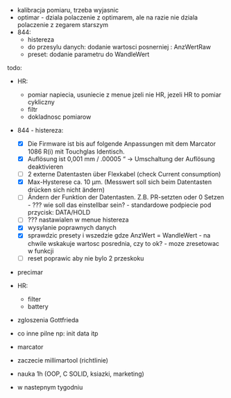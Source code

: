 - kalibracja pomiaru, trzeba wyjasnic
- optimar - dziala polaczenie z optimarem, ale na razie nie dziala polaczenie z zegarem starszym
- 844:
	- histereza
	- do przesylu danych: dodanie wartosci posnerniej : AnzWertRaw
	- preset: dodanie parametru do WandleWert

todo:
- HR:
	- pomiar napiecia, usuniecie z menue jzeli nie HR, jezeli HR to pomiar cykliczny 
	- filtr
	- dokladnosc pomiarow
- 844 - histereza:
	- [x] Die Firmware ist bis auf folgende Anpassungen mit dem Marcator 1086 R(i) mit Touchglas Identisch.
	- [x] Auflösung ist 0,001 mm / .00005 “ -> Umschaltung der Auflösung deaktivieren
	- [ ] 2 externe Datentasten über Flexkabel (check Current consumption)
	- [x] Max-Hysterese ca. 10 µm. (Messwert soll sich beim Datentasten drücken sich nicht ändern)
	- [ ] Ändern der Funktion der Datentasten. Z.B. PR-setzten oder 0 Setzen - ??? wie soll das einstellbar sein? - standardowe podpiecie pod przycisk: DATA/HOLD
	- [ ] ??? nastawialen w menue histereza
	- [x] wysylanie poprawnych danych
	- [x] sprawdzic presety i wszedzie gdze AnzWert = WandleWert - na chwile wskakuje wartosc  posrednia, czy to ok? - moze zresetowac w funkcji
	- [ ] reset poprawic aby nie bylo 2 przeskoku
- precimar
- HR:
	- filter
	- battery


- zgloszenia Gottfrieda
- co inne pilne np: init data itp
- marcator
- zaczecie millimartool (richtlinie)
- nauka 1h (OOP, C SOLID, ksiazki, marketing)
- w nastepnym tygodniu


